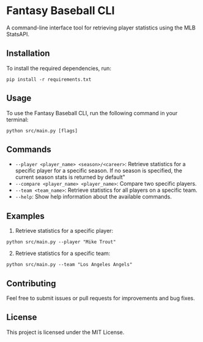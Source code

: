 # Fantasy Baseball CLI

A command-line interface tool for retrieving player statistics using the MLB StatsAPI.

## Installation

To install the required dependencies, run:

```
pip install -r requirements.txt
```

## Usage

To use the Fantasy Baseball CLI, run the following command in your terminal:

```
python src/main.py [flags]
```

## Commands

- `--player <player_name> <season>/<career>`: Retrieve statistics for a specific player for a specific season. If no season is specified, the current season stats is returned by default"
- `--compare <player_name> <player_name>`: Compare two specific players.
- `--team <team_name>`: Retrieve statistics for all players on a specific team.
- `--help`: Show help information about the available commands.

## Examples

1. Retrieve statistics for a specific player:

```
python src/main.py --player "Mike Trout"
```

2. Retrieve statistics for a specific team:

```
python src/main.py --team "Los Angeles Angels"
```

## Contributing

Feel free to submit issues or pull requests for improvements and bug fixes.

## License

This project is licensed under the MIT License.